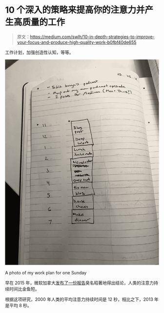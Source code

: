 # 10 个深入的策略来提高你的注意力并产生高质量的工作

> 原文：<https://medium.com/swlh/10-in-depth-strategies-to-improve-your-focus-and-produce-high-quality-work-b0fbf40de655>

工作计划，加强创造性认知，等等。

![](img/0d84e42c8fdb5f4fc9e4e73621a69d1b.png)

A photo of my work plan for one Sunday

早在 2015 年，微软加拿大[发布了一份报告](https://www.scribd.com/document/265348695/Microsoft-Attention-Spans-Research-Report)臭名昭著地得出结论，人类的注意力持续时间比金鱼短。

根据这项研究，2000 年人类的平均注意力持续时间是 12 秒，相比之下，2013 年是平均 8 秒。
